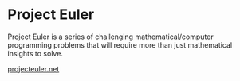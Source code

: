 # Project Euler

Project Euler is a series of challenging mathematical/computer programming
problems that will require more than just mathematical insights to solve.

[projecteuler.net](http://projecteuler.net/)
